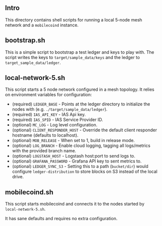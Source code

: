 ## Intro

This directory contains shell scripts for running a local 5-node mesh network and a `mobilecoind` instance.

## bootstrap.sh

This is a simple script to bootstrap a test ledger and keys to play with. The script writes the keys to `target/sample_data/keys` and the ledger to `target_sample_data/ledger`.

## local-network-5.sh

This script starts a 5 node network configured in a mesh topology. It relies on environment variables for configuration:

- (required) `LEDGER_BASE` - Points at the ledger directory to initialize the nodes with (e.g. `./target/sample_data/ledger`).
- (required) `IAS_API_KEY` - IAS Api key.
- (required) `IAS_SPID` - IAS Service Provider ID.
- (optional) `MC_LOG` - Log level configuration.
- (optional) `CLIENT_RESPONDER_HOST` - Override the default client responder hostname (defaults to localhost).
- (optional) `MOB_RELEASE` - When set to 1, build in release mode.
- (optional) `LOG_BRANCH` - Enable cloud logging, tagging all logs/metrics with the provided branch name.
- (optional) `LOGSTASH_HOST` - Logstash host:port to send logs to.
- (optional) `GRAFANA_PASSWORD` - Grafana API key to sent metrics to.
- (optional) `LEDGER_SYNC_S3` - Setting this to a path (`bucket/dir`) would configure `ledger-distribution` to store blocks on S3 instead of the local drive.

## mobilecoind.sh

This script starts mobilecoind and connects it to the nodes started by `local-network-5.sh`.

It has sane defaults and requires no extra configuration.

